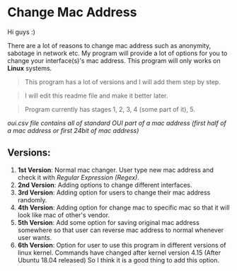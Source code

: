 # Change Mac Address

Hi guys :)

 There are a lot of reasons to change mac address such as anonymity, sabotage in network etc.
 My program will provide a lot of options for you to change your interface(s)'s mac address.
 This program will only works on **Linux** systems.
 
> This program has a lot of versions and I will add them step by step.

> I will edit this readme file and make it better later.

> Program currently has stages 1, 2, 3, 4 (some part of it), 5.

*oui.csv file contains all of standard OUI part of a mac address (first half of a mac address or first 24bit of mac address)*

## Versions:
1) **1st Version**:
	Normal mac changer. User type new mac address and check it with *Regular Expression (Regex)*.
2) **2nd Version**:
	Adding options to change different interfaces.
3) **3rd Version**:
	Adding option for users to change their mac address randomly.
4) **4th Version**:
	Adding option for change mac to specific mac so that it will look like mac of other's vendor.
5) **5th Version**:
	Add some option for saving original mac address somewhere so that user can reverse mac address to normal whenever user wants. 
6) **6th Version**:
	Option for user to use this program in different versions of linux kernel.
	Commands have changed after kernel version 4.15 (After Ubuntu 18.04 released)
	So I think it is a good thing to add this option.
